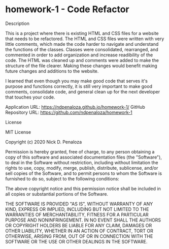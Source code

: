 # homework-1 - Code Refactor

Description

This is a project where there is existing HTML and CSS files for a website that needs to be refactored. The HTML and CSS files were written with very little comments, which made the code harder to navigate and understand the functions of the classes. Classes were consolidated, rearranged, and commented in order to add organization and increase readibility of the code. The HTML was cleaned up and comments were added to make the structure of the file clearer. Making these changes would benefit making future changes and additions to the website.

I learned that even though you may make good code that serves it's purpose and functions correctly, it is still very important to make good comments, consolidate code, and general clean up for the next developer that touches your code.

Application URL: https://ndpenaloza.github.io/homework-1/
GitHub Repository URL: https://github.com/ndpenaloza/homework-1



License

MIT License

Copyright (c) 2020 Nick D. Penaloza

Permission is hereby granted, free of charge, to any person obtaining a copy
of this software and associated documentation files (the "Software"), to deal
in the Software without restriction, including without limitation the rights
to use, copy, modify, merge, publish, distribute, sublicense, and/or sell
copies of the Software, and to permit persons to whom the Software is
furnished to do so, subject to the following conditions:

The above copyright notice and this permission notice shall be included in all
copies or substantial portions of the Software.

THE SOFTWARE IS PROVIDED "AS IS", WITHOUT WARRANTY OF ANY KIND, EXPRESS OR
IMPLIED, INCLUDING BUT NOT LIMITED TO THE WARRANTIES OF MERCHANTABILITY,
FITNESS FOR A PARTICULAR PURPOSE AND NONINFRINGEMENT. IN NO EVENT SHALL THE
AUTHORS OR COPYRIGHT HOLDERS BE LIABLE FOR ANY CLAIM, DAMAGES OR OTHER
LIABILITY, WHETHER IN AN ACTION OF CONTRACT, TORT OR OTHERWISE, ARISING FROM,
OUT OF OR IN CONNECTION WITH THE SOFTWARE OR THE USE OR OTHER DEALINGS IN THE
SOFTWARE.
